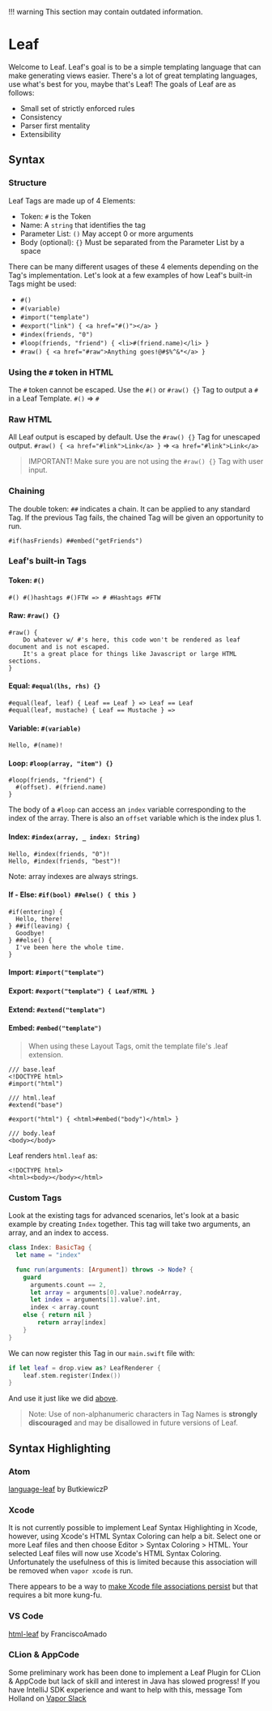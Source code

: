 !!! warning
    This section may contain outdated information.
    
# Leaf

Welcome to Leaf. Leaf's goal is to be a simple templating language that can make generating views easier. There's a lot of great templating languages, use what's best for you, maybe that's Leaf! The goals of Leaf are as follows:

- Small set of strictly enforced rules
- Consistency
- Parser first mentality
- Extensibility

## Syntax
### Structure

Leaf Tags are made up of 4 Elements:
  - Token: `#` is the Token
  - Name: A `string` that identifies the tag
  - Parameter List: `()` May accept 0 or more arguments
  - Body (optional): `{}` Must be separated from the Parameter List by a space

There can be many different usages of these 4 elements depending on the Tag's implementation. Let's look at a few examples of how Leaf's built-in Tags might be used:

  - `#()`
  - `#(variable)`
  - `#import("template")`
  - `#export("link") { <a href="#()"></a> }`
  - `#index(friends, "0")`
  - `#loop(friends, "friend") { <li>#(friend.name)</li> }`
  - `#raw() { <a href="#raw">Anything goes!@#$%^&*</a> }`

### Using the `#` token in HTML

The `#` token cannot be escaped. Use the `#()` or `#raw() {}` Tag to output a `#` in a Leaf Template. `#()` => `#`

### Raw HTML

All Leaf output is escaped by default. Use the `#raw() {}` Tag for unescaped output.
`#raw() { <a href="#link">Link</a> }` => `<a href="#link">Link</a>`
> IMPORTANT!  Make sure you are not using the `#raw() {}` Tag with user input.

### Chaining

The double token: `##` indicates a chain. It can be applied to any standard Tag. If the previous Tag fails, the chained Tag will be given an opportunity to run.

```
#if(hasFriends) ##embed("getFriends")
```

### Leaf's built-in Tags

#### Token: `#()`

```
#() #()hashtags #()FTW => # #Hashtags #FTW
```

#### Raw: `#raw() {}`

```
#raw() {
    Do whatever w/ #'s here, this code won't be rendered as leaf document and is not escaped.
    It's a great place for things like Javascript or large HTML sections.
}
```

#### Equal: `#equal(lhs, rhs) {}`

```
#equal(leaf, leaf) { Leaf == Leaf } => Leaf == Leaf
#equal(leaf, mustache) { Leaf == Mustache } =>
```

#### Variable: `#(variable)`

```
Hello, #(name)!
```

#### Loop: `#loop(array, "item") {}`

```
#loop(friends, "friend") {
  #(offset). #(friend.name)
}
```

The body of a `#loop` can access an `index` variable corresponding to the index of the array. There is also an `offset` variable which is the index plus 1.

#### Index: `#index(array, _ index: String)`

```
Hello, #index(friends, "0")!
Hello, #index(friends, "best")!
```

Note: array indexes are always strings.

#### If - Else: `#if(bool) ##else() { this }`

```
#if(entering) {
  Hello, there!
} ##if(leaving) {
  Goodbye!
} ##else() {
  I've been here the whole time.
}
```

#### Import: `#import("template")`
#### Export: `#export("template") { Leaf/HTML }`
#### Extend: `#extend("template")`
#### Embed: `#embed("template")`

> When using these Layout Tags, omit the template file's .leaf extension.

```
/// base.leaf
<!DOCTYPE html>
#import("html")

/// html.leaf
#extend("base")

#export("html") { <html>#embed("body")</html> }

/// body.leaf
<body></body>
```

Leaf renders `html.leaf` as:

```
<!DOCTYPE html>
<html><body></body></html>
```

### Custom Tags

Look at the existing tags for advanced scenarios, let's look at a basic example by creating `Index` together. This tag will take two arguments, an array, and an index to access.

```swift
class Index: BasicTag {
  let name = "index"

  func run(arguments: [Argument]) throws -> Node? {
    guard
      arguments.count == 2,
      let array = arguments[0].value?.nodeArray,
      let index = arguments[1].value?.int,
      index < array.count
    else { return nil }
        return array[index]
    }
}
```

We can now register this Tag in our `main.swift` file with:

```swift
if let leaf = drop.view as? LeafRenderer {
    leaf.stem.register(Index())
}
```

And use it just like we did [above](#index).

> Note: Use of non-alphanumeric characters in Tag Names is **strongly discouraged** and may be disallowed in future versions of Leaf.

## Syntax Highlighting

### Atom

[language-leaf](https://atom.io/packages/language-leaf) by ButkiewiczP

### Xcode

It is not currently possible to implement Leaf Syntax Highlighting in Xcode, however, using Xcode's HTML Syntax Coloring can help a bit. Select one or more Leaf files and then choose Editor > Syntax Coloring > HTML.  Your selected Leaf files will now use Xcode's HTML Syntax Coloring.  Unfortunately the usefulness of this is limited because this association will be removed when `vapor xcode` is run.

There appears to be a way to [make Xcode file associations persist](http://stackoverflow.com/questions/9050035/how-to-make-xcode-recognize-a-custom-file-extension-as-objective-c-for-syntax-hi) but that requires a bit more kung-fu.

### VS Code

[html-leaf](https://marketplace.visualstudio.com/items?itemName=Francisco.html-leaf) by FranciscoAmado

### CLion & AppCode

Some preliminary work has been done to implement a Leaf Plugin for CLion & AppCode but lack of skill and interest in Java has slowed progress! If you have IntelliJ SDK experience and want to help with this, message Tom Holland on [Vapor Slack](http://vapor.team)
